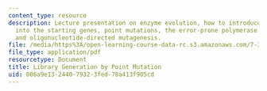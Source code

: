 ```yaml
---
content_type: resource
description: Lecture presentation on enzyme evolution, how to introduce mutations
  into the starting genes, point mutations, the error-prone polymerase chain reaction,
  and oligonucleotide-directed mutagenesis.
file: /media/https%3A/open-learning-course-data-rc.s3.amazonaws.com/7-344-directed-evolution-engineering-biocatalysts-spring-2008/006a9e13244079323fed78a413f905cd_ses2_slides.pdf
file_type: application/pdf
resourcetype: Document
title: Library Generation by Point Mutation
uid: 006a9e13-2440-7932-3fed-78a413f905cd
---
```

